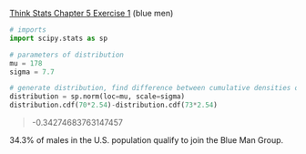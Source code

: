 [Think Stats Chapter 5 Exercise 1](http://greenteapress.com/thinkstats2/html/thinkstats2006.html#toc50) (blue men)

```python
# imports
import scipy.stats as sp

# parameters of distribution
mu = 178
sigma = 7.7
```

```python
# generate distribution, find difference between cumulative densities of two heights (inches to centimeters by multiplying by 2.54)
distribution = sp.norm(loc=mu, scale=sigma)
distribution.cdf(70*2.54)-distribution.cdf(73*2.54)
```
> -0.34274683763147457

34.3% of males in the U.S. population qualify to join the Blue Man Group.
